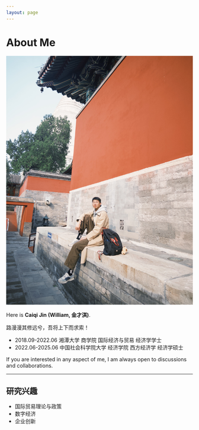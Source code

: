 ```yaml
---
layout: page
---
```


# About Me

<div class="one">
<img src= "https://github.com/J-Gezelligheid/J-Gezelligheid.github.io/blob/735395e1a246557b6616b05987761f638032c322/CAIQI.jpg" class="floatpic">
</div>

Here is **Caiqi Jin (William, 金才淇)**.<br>

路漫漫其修远兮，吾将上下而求索！

- 2018.09-2022.06 湘潭大学 商学院 国际经济与贸易 经济学学士
- 2022.06-2025.06 中国社会科学院大学 经济学院 西方经济学 经济学硕士

If you are interested in any aspect of me, I am always open to discussions and collaborations.

---

## 研究兴趣

- 国际贸易理论与政策
- 数字经济
- 企业创新


<br>

